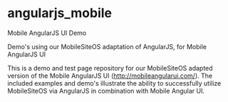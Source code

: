 # angularjs_mobile
Mobile AngularJS UI Demo

Demo's using our MobileSiteOS adaptation of AngularJS, for Mobile AngularJS UI

This is a demo and test page repository for our MobileSiteOS adapted version of the Mobile AngularJS UI (http://mobileangularui.com/). The included examples and demo's illustrate the ability to successfully utilize MobileSiteOS via AngularJS in combination with Mobile Angular UI.
